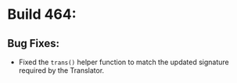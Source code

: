 # Build 464:

## Bug Fixes:
- Fixed the `trans()` helper function to match the updated signature required by the Translator.
